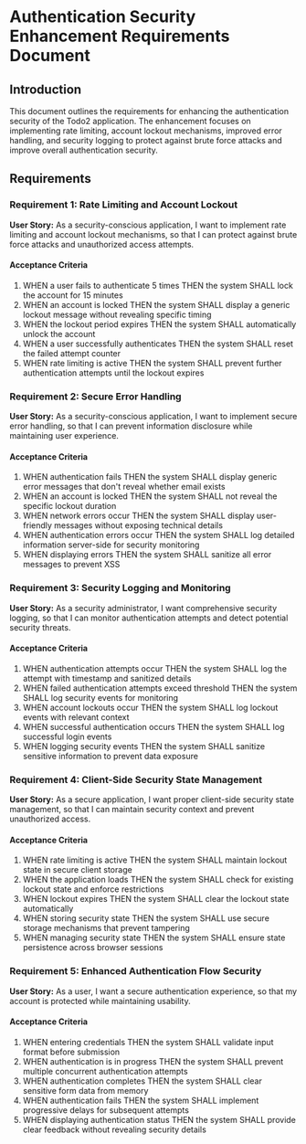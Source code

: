 # Authentication Security Enhancement Requirements Document

## Introduction

This document outlines the requirements for enhancing the authentication security of the Todo2 application. The enhancement focuses on implementing rate limiting, account lockout mechanisms, improved error handling, and security logging to protect against brute force attacks and improve overall authentication security.

## Requirements

### Requirement 1: Rate Limiting and Account Lockout

**User Story:** As a security-conscious application, I want to implement rate limiting and account lockout mechanisms, so that I can protect against brute force attacks and unauthorized access attempts.

#### Acceptance Criteria

1. WHEN a user fails to authenticate 5 times THEN the system SHALL lock the account for 15 minutes
2. WHEN an account is locked THEN the system SHALL display a generic lockout message without revealing specific timing
3. WHEN the lockout period expires THEN the system SHALL automatically unlock the account
4. WHEN a user successfully authenticates THEN the system SHALL reset the failed attempt counter
5. WHEN rate limiting is active THEN the system SHALL prevent further authentication attempts until the lockout expires

### Requirement 2: Secure Error Handling

**User Story:** As a security-conscious application, I want to implement secure error handling, so that I can prevent information disclosure while maintaining user experience.

#### Acceptance Criteria

1. WHEN authentication fails THEN the system SHALL display generic error messages that don't reveal whether email exists
2. WHEN an account is locked THEN the system SHALL not reveal the specific lockout duration
3. WHEN network errors occur THEN the system SHALL display user-friendly messages without exposing technical details
4. WHEN authentication errors occur THEN the system SHALL log detailed information server-side for security monitoring
5. WHEN displaying errors THEN the system SHALL sanitize all error messages to prevent XSS

### Requirement 3: Security Logging and Monitoring

**User Story:** As a security administrator, I want comprehensive security logging, so that I can monitor authentication attempts and detect potential security threats.

#### Acceptance Criteria

1. WHEN authentication attempts occur THEN the system SHALL log the attempt with timestamp and sanitized details
2. WHEN failed authentication attempts exceed threshold THEN the system SHALL log security events for monitoring
3. WHEN account lockouts occur THEN the system SHALL log lockout events with relevant context
4. WHEN successful authentication occurs THEN the system SHALL log successful login events
5. WHEN logging security events THEN the system SHALL sanitize sensitive information to prevent data exposure

### Requirement 4: Client-Side Security State Management

**User Story:** As a secure application, I want proper client-side security state management, so that I can maintain security context and prevent unauthorized access.

#### Acceptance Criteria

1. WHEN rate limiting is active THEN the system SHALL maintain lockout state in secure client storage
2. WHEN the application loads THEN the system SHALL check for existing lockout state and enforce restrictions
3. WHEN lockout expires THEN the system SHALL clear the lockout state automatically
4. WHEN storing security state THEN the system SHALL use secure storage mechanisms that prevent tampering
5. WHEN managing security state THEN the system SHALL ensure state persistence across browser sessions

### Requirement 5: Enhanced Authentication Flow Security

**User Story:** As a user, I want a secure authentication experience, so that my account is protected while maintaining usability.

#### Acceptance Criteria

1. WHEN entering credentials THEN the system SHALL validate input format before submission
2. WHEN authentication is in progress THEN the system SHALL prevent multiple concurrent authentication attempts
3. WHEN authentication completes THEN the system SHALL clear sensitive form data from memory
4. WHEN authentication fails THEN the system SHALL implement progressive delays for subsequent attempts
5. WHEN displaying authentication status THEN the system SHALL provide clear feedback without revealing security details